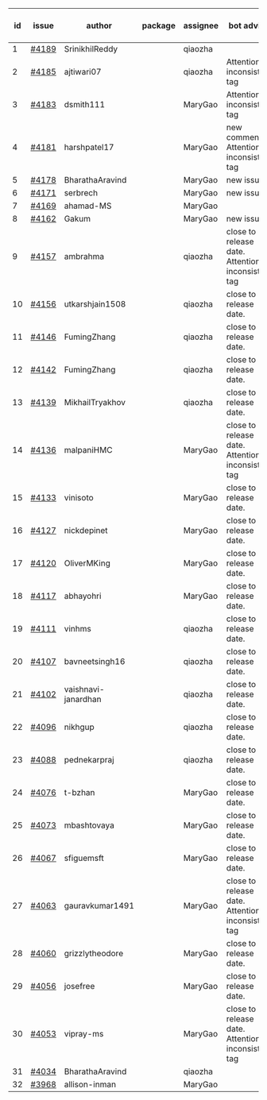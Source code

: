| id | issue | author | package | assignee | bot advice | created date of issue | target release date | date from target |
| ------ | ------ | ------ | ------ | ------ | ------ | ------ | ------ | :-----: |
| 1 | [#4189](https://github.com/Azure/sdk-release-request/issues/4189) | SrinikhilReddy |  | qiaozha |  | 05-23 | 06-23 |  |
| 2 | [#4185](https://github.com/Azure/sdk-release-request/issues/4185) | ajtiwari07 |  | qiaozha | Attention to inconsistent tag | 05-22 | 06-23 |  |
| 3 | [#4183](https://github.com/Azure/sdk-release-request/issues/4183) | dsmith111 |  | MaryGao | Attention to inconsistent tag | 05-19 | 06-23 |  |
| 4 | [#4181](https://github.com/Azure/sdk-release-request/issues/4181) | harshpatel17 |  | MaryGao | new comment. Attention to inconsistent tag | 05-18 | 06-23 |  |
| 5 | [#4178](https://github.com/Azure/sdk-release-request/issues/4178) | BharathaAravind |  | MaryGao | new issue. | 05-18 | 06-23 |  |
| 6 | [#4171](https://github.com/Azure/sdk-release-request/issues/4171) | serbrech |  | MaryGao | new issue. | 05-18 | 06-23 |  |
| 7 | [#4169](https://github.com/Azure/sdk-release-request/issues/4169) | ahamad-MS |  | MaryGao |  | 05-16 | 06-23 |  |
| 8 | [#4162](https://github.com/Azure/sdk-release-request/issues/4162) | Gakum |  | MaryGao | new issue. | 05-14 | 06-23 |  |
| 9 | [#4157](https://github.com/Azure/sdk-release-request/issues/4157) | ambrahma |  | qiaozha | close to release date.  Attention to inconsistent tag | 05-11 | 05-26 | 1 |
| 10 | [#4156](https://github.com/Azure/sdk-release-request/issues/4156) | utkarshjain1508 |  | qiaozha | close to release date.  | 05-11 | 05-26 | 1 |
| 11 | [#4146](https://github.com/Azure/sdk-release-request/issues/4146) | FumingZhang |  | qiaozha | close to release date.  | 05-08 | 05-26 | 1 |
| 12 | [#4142](https://github.com/Azure/sdk-release-request/issues/4142) | FumingZhang |  | qiaozha | close to release date.  | 05-08 | 05-26 | 1 |
| 13 | [#4139](https://github.com/Azure/sdk-release-request/issues/4139) | MikhailTryakhov |  | qiaozha | close to release date.  | 05-07 | 05-26 | 1 |
| 14 | [#4136](https://github.com/Azure/sdk-release-request/issues/4136) | malpaniHMC |  | MaryGao | close to release date.  Attention to inconsistent tag | 05-05 | 05-26 | 1 |
| 15 | [#4133](https://github.com/Azure/sdk-release-request/issues/4133) | vinisoto |  | MaryGao | close to release date.  | 05-05 | 05-26 | 1 |
| 16 | [#4127](https://github.com/Azure/sdk-release-request/issues/4127) | nickdepinet |  | MaryGao | close to release date.  | 05-04 | 05-26 | 1 |
| 17 | [#4120](https://github.com/Azure/sdk-release-request/issues/4120) | OliverMKing |  | MaryGao | close to release date.  | 05-01 | 05-26 | 1 |
| 18 | [#4117](https://github.com/Azure/sdk-release-request/issues/4117) | abhayohri |  | MaryGao | close to release date.  | 05-01 | 05-26 | 1 |
| 19 | [#4111](https://github.com/Azure/sdk-release-request/issues/4111) | vinhms |  | qiaozha | close to release date.  | 04-28 | 05-26 | 1 |
| 20 | [#4107](https://github.com/Azure/sdk-release-request/issues/4107) | bavneetsingh16 |  | qiaozha | close to release date.  | 04-28 | 05-26 | 1 |
| 21 | [#4102](https://github.com/Azure/sdk-release-request/issues/4102) | vaishnavi-janardhan |  | qiaozha | close to release date.  | 04-27 | 05-26 | 1 |
| 22 | [#4096](https://github.com/Azure/sdk-release-request/issues/4096) | nikhgup |  | qiaozha | close to release date.  | 04-26 | 05-26 | 1 |
| 23 | [#4088](https://github.com/Azure/sdk-release-request/issues/4088) | pednekarpraj |  | qiaozha | close to release date.  | 04-25 | 05-26 | 1 |
| 24 | [#4076](https://github.com/Azure/sdk-release-request/issues/4076) | t-bzhan |  | MaryGao | close to release date.  | 04-23 | 05-26 | 1 |
| 25 | [#4073](https://github.com/Azure/sdk-release-request/issues/4073) | mbashtovaya |  | MaryGao | close to release date.  | 04-21 | 05-26 | 1 |
| 26 | [#4067](https://github.com/Azure/sdk-release-request/issues/4067) | sfiguemsft |  | MaryGao | close to release date.  | 04-20 | 05-26 | 1 |
| 27 | [#4063](https://github.com/Azure/sdk-release-request/issues/4063) | gauravkumar1491 |  | MaryGao | close to release date.  Attention to inconsistent tag | 04-18 | 05-26 | 1 |
| 28 | [#4060](https://github.com/Azure/sdk-release-request/issues/4060) | grizzlytheodore |  | MaryGao | close to release date.  | 04-18 | 05-26 | 1 |
| 29 | [#4056](https://github.com/Azure/sdk-release-request/issues/4056) | josefree |  | MaryGao | close to release date.  | 04-18 | 05-26 | 1 |
| 30 | [#4053](https://github.com/Azure/sdk-release-request/issues/4053) | vipray-ms |  | MaryGao | close to release date.  Attention to inconsistent tag | 04-17 | 05-26 | 1 |
| 31 | [#4034](https://github.com/Azure/sdk-release-request/issues/4034) | BharathaAravind |  | qiaozha |  | 04-12 | 04-28 |  |
| 32 | [#3968](https://github.com/Azure/sdk-release-request/issues/3968) | allison-inman |  | MaryGao |  | 03-22 | 04-28 |  |
